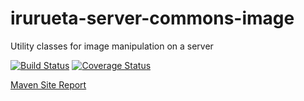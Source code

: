 # irurueta-server-commons-image
Utility classes for image manipulation on a server

[![Build Status](https://travis-ci.org/albertoirurueta/irurueta-server-commons-image.svg?branch=master)](https://travis-ci.org/albertoirurueta/irurueta-server-commons-image)
[![Coverage Status](https://coveralls.io/repos/github/albertoirurueta/irurueta-server-commons-image/badge.svg?branch=master)](https://coveralls.io/github/albertoirurueta/irurueta-server-commons-image?branch=master)

[Maven Site Report](http://albertoirurueta.github.io/irurueta-server-commons-image)
